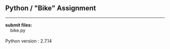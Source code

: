 ## Python / "Bike" Assignment

----

**submit files:**<br />
&nbsp;&nbsp;&nbsp;&nbsp;bike.py<br />
<br />
Python version : 2.7.14<br />
<br />